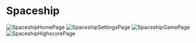 # Spaceship

![SpaceshipHomePage](https://i.imgur.com/qCCwOXv.png "Home")
![SpaceshipSettingsPage](https://i.imgur.com/k6mxjvQ.png "Settings")
![SpaceshipGamePage](https://i.imgur.com/ywnF5hd.png "Game")
![SpaceshipHighscorePage](https://i.imgur.com/BKw1vWJ.png "Highscores")
